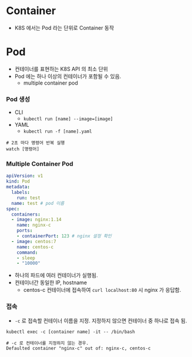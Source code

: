 # Container
- K8S 에서는 Pod 라는 단위로 Container 동작

# Pod
- 컨테이너를 표현하는 K8S API 의 최소 단위
- Pod 에는 하나 이상의 컨테이너가 포함될 수 있음.
    - multiple container pod

### Pod 생성
- CLI
    - `kubectl run [name] --image=[image]`
- YAML
    - `kubectl run -f [name].yaml`

```
# 2초 마다 명령어 반복 실행
watch [명령어]
```

### Multiple Container Pod
```yaml
apiVersion: v1
kind: Pod
metadata:
  labels:
    run: test
  name: test # pod 이름 
spec:
  containers:
  - image: nginx:1.14
    name: nginx-c
    ports:
    - containerPort: 123 # nginx 설정 확인
  - image: centos:7
    name: centos-c
    command:
    - sleep
    - "10000"
```
- 하나의 파드에 여러 컨테이너가 실행됨.
- 컨테이너간 동일한 IP, hostname
    - centos-c 컨테이너에 접속하여 `curl localhost:80` 시 nginx 가 응답함.

### 접속
- `-c` 로 접속할 컨테이너 이름을 지정. 지정하지 않으면 컨테이너 중 하나로 접속 됨.
```
kubectl exec -c [container name] -it -- /bin/bash
```

```
# -c 로 컨테이너를 지정하지 않는 경우.
Defaulted container "nginx-c" out of: nginx-c, centos-c
```
